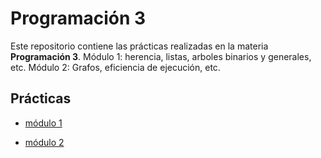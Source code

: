 # Programación 3

Este repositorio contiene las prácticas realizadas en la materia **Programación 3**.
Módulo 1: herencia, listas, arboles binarios y generales, etc.
Módulo 2: Grafos, eficiencia de ejecución, etc.

## Prácticas

- [módulo 1](mod1%20arboles,%20listas/)

- [módulo 2](mod2%20grafos,%20Tn/)